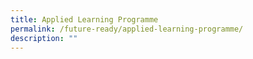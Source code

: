 ```yaml
---
title: Applied Learning Programme
permalink: /future-ready/applied-learning-programme/
description: ""
---
```

